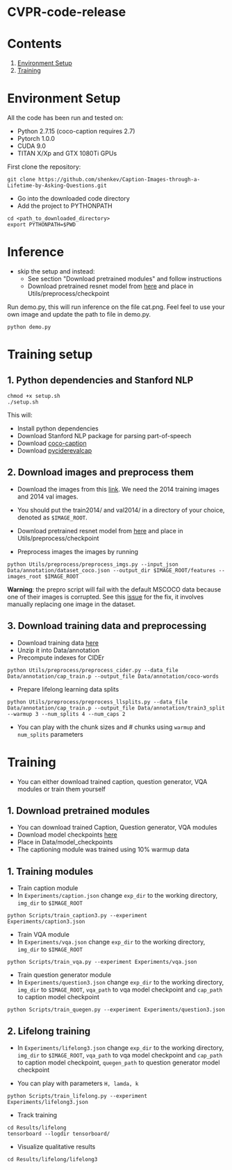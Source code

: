 # CVPR-code-release

# Contents
1. [Environment Setup](#environment-setup)
2. [Training](#Training)

# Environment Setup
All the code has been run and tested on:

- Python 2.7.15 (coco-caption requires 2.7)
- Pytorch 1.0.0
- CUDA 9.0
- TITAN X/Xp and GTX 1080Ti GPUs

First clone the repository:

```
git clone https://github.com/shenkev/Caption-Images-through-a-Lifetime-by-Asking-Questions.git
```

- Go into the downloaded code directory
- Add the project to PYTHONPATH

```
cd <path_to_downloaded_directory>
export PYTHONPATH=$PWD
```
# Inference

- skip the setup and instead:
  - See section "Download pretrained modules" and follow instructions
  - Download pretrained resnet model from [here](https://drive.google.com/open?id=1vrU-5DsJEHG75EWPMF43VvbwHcwoYbU-) and place in Utils/preprocess/checkpoint


Run demo.py, this will run inference on the file cat.png. Feel feel to use your own image and update the path to file in demo.py.

```
python demo.py
```

# Training setup

## 1. Python dependencies and Stanford NLP
```
chmod +x setup.sh
./setup.sh
```

This will:

- Install python dependencies
- Download Stanford NLP package for parsing part-of-speech
- Download [coco-caption](https://github.com/tylin/coco-caption.git)
- Download [pyciderevalcap](https://github.com/ruotianluo/cider)

## 2. Download images and preprocess them

- Download the images from this [link](http://mscoco.org/dataset/#download). We need the 2014 training images and 2014 val images.
- You should put the train2014/ and val2014/ in a directory of your choice, denoted as `$IMAGE_ROOT`.

- Download pretrained resnet model from [here](https://drive.google.com/open?id=1vrU-5DsJEHG75EWPMF43VvbwHcwoYbU-) and place in Utils/preprocess/checkpoint
- Preprocess images the images by running
```
python Utils/preprocess/preprocess_imgs.py --input_json Data/annotation/dataset_coco.json --output_dir $IMAGE_ROOT/features --images_root $IMAGE_ROOT
```

<b>Warning</b>: the prepro script will fail with the default MSCOCO data because one of their images is corrupted. See this [issue](https://github.com/karpathy/neuraltalk2/issues/4) for the fix, it involves manually replacing one image in the dataset.

## 3. Download training data and preprocessing

- Download training data [here](https://drive.google.com/open?id=1WYSl6SohjhAt0j9SGv26bO9M_amNqU3T)
- Unzip it into Data/annotation
- Precompute indexes for CIDEr

```
python Utils/preprocess/preprocess_cider.py --data_file Data/annotation/cap_train.p --output_file Data/annotation/coco-words
```

- Prepare lifelong learning data splits

```
python Utils/preprocess/preprocess_llsplits.py --data_file Data/annotation/cap_train.p --output_file Data/annotation/train3_split --warmup 3 --num_splits 4 --num_caps 2
```

- You can play with the chunk sizes and # chunks using `warmup` and `num_splits` parameters

# Training

- You can either download trained caption, question generator, VQA modules or train them yourself

## 1. Download pretrained modules
- You can download trained Caption, Question generator, VQA modules
- Download model checkpoints [here](https://drive.google.com/open?id=1xVX4_sw5elDPexQXS5Zy4Him5SQkSkzu)
- Place in Data/model_checkpoints
- The captioning module was trained using 10% warmup data

## 1. Training modules

- Train caption module
- In `Experiments/caption.json` change `exp_dir` to the working directory, `img_dir` to `$IMAGE_ROOT`

```
python Scripts/train_caption3.py --experiment Experiments/caption3.json
```

- Train VQA module
- In `Experiments/vqa.json` change `exp_dir` to the working directory, `img_dir` to `$IMAGE_ROOT`

```
python Scripts/train_vqa.py --experiment Experiments/vqa.json
```

- Train question generator module
- In `Experiments/question3.json` change `exp_dir` to the working directory, `img_dir` to `$IMAGE_ROOT`, `vqa_path` to vqa model checkpoint and `cap_path` to caption model checkpoint
```
python Scripts/train_quegen.py --experiment Experiments/question3.json
```

## 2. Lifelong training

- In `Experiments/lifelong3.json` change `exp_dir` to the working directory, `img_dir` to `$IMAGE_ROOT`, `vqa_path` to vqa model checkpoint and `cap_path` to caption model checkpoint, `quegen_path` to question generator model checkpoint

- You can play with parameters `H, lamda, k`


```
python Scripts/train_lifelong.py --experiment Experiments/lifelong3.json
```

- Track training

```
cd Results/lifelong
tensorboard --logdir tensorboard/
```

-  Visualize qualitative results

```
cd Results/lifelong/lifelong3
```

